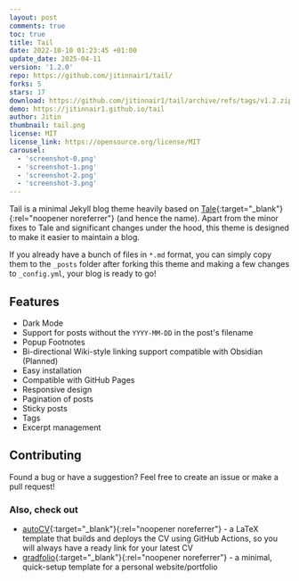 ```yaml
---
layout: post
comments: true
toc: true
title: Tail
date: 2022-10-10 01:23:45 +01:00
update_date: 2025-04-11
version: '1.2.0'
repo: https://github.com/jitinnair1/tail/
forks: 5
stars: 17
download: https://github.com/jitinnair1/tail/archive/refs/tags/v1.2.zip
demo: https://jitinnair1.github.io/tail
author: Jitin
thumbnail: tail.png
license: MIT
license_link: https://opensource.org/license/MIT
carousel:
  - 'screenshot-0.png'
  - 'screenshot-1.png'
  - 'screenshot-2.png'
  - 'screenshot-3.png'
---
```


Tail is a minimal Jekyll blog theme heavily based on [Tale](https://github.com/chesterhow/tale){:target="_blank"}{:rel="noopener noreferrer"} (and hence the name). Apart from the minor fixes to Tale and significant changes under the hood, this theme is designed to make it easier to maintain a blog.

If you already have a bunch of files in `*.md` format, you can simply copy them to the `_posts` folder after forking this theme and making a few changes to `_config.yml`, your blog is ready to go!

## Features

- Dark Mode
- Support for posts without the `YYYY-MM-DD` in the post's filename
- Popup Footnotes
- Bi-directional Wiki-style linking support compatible with Obsidian (Planned)
- Easy installation
- Compatible with GitHub Pages
- Responsive design
- Pagination of posts
- Sticky posts
- Tags
- Excerpt management

## Contributing

Found a bug or have a suggestion? Feel free to create an issue or make a pull request!

### Also, check out

- [autoCV](https://github.com/jitinnair1/autocv){:target="_blank"}{:rel="noopener noreferrer"} - a LaTeX template that builds and deploys the CV using GitHub Actions, so you will always have a ready link for your latest CV
- [gradfolio](https://github.com/jitinnair1/gradfolio){:target="_blank"}{:rel="noopener noreferrer"} - a minimal, quick-setup template for a personal website/portfolio
